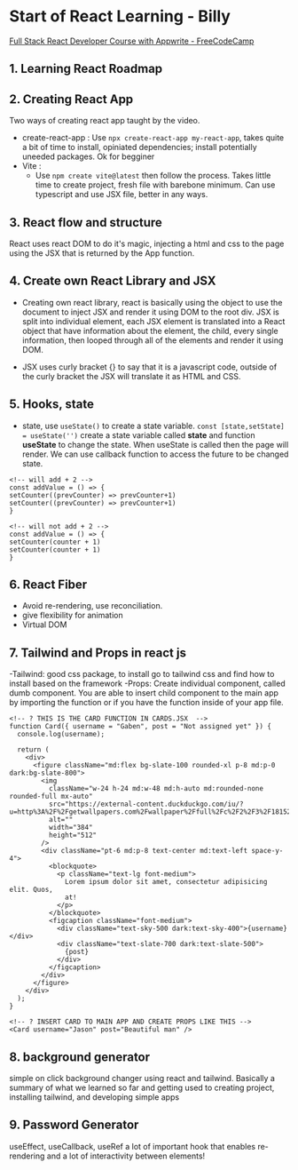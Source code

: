 # Start of React Learning - Billy

[Full Stack React Developer Course with Appwrite - FreeCodeCamp](https://youtu.be/Bvwq_S0n2pk)

## 1. Learning React Roadmap

## 2. Creating React App

Two ways of creating react app taught by the video.

- create-react-app :
  Use `npx create-react-app my-react-app`, takes quite a bit of time to install, opiniated dependencies; install potentially uneeded packages. Ok for begginer
- Vite :
  - Use `npm create vite@latest` then follow the process. Takes little time to create project, fresh file with barebone minimum. Can use typescript and use JSX file, better in any ways.

## 3. React flow and structure

React uses react DOM to do it's magic, injecting a html and css to the page using the JSX that is returned by the App function.

## 4. Create own React Library and JSX

- Creating own react library, react is basically using the object to use the document to inject JSX and render it using DOM to the root div. JSX is split into individual element, each JSX element is translated into a React object that have information about the element, the child, every single information, then looped through all of the elements and render it using DOM.

- JSX uses curly bracket {} to say that it is a javascript code, outside of the curly bracket the JSX will translate it as HTML and CSS.

## 5. Hooks, state

- state, use `useState()` to create a state variable. `const [state,setState] = useState('')` create a state variable called **state** and function **useState** to change the state. When useState is called then the page will render. We can use callback function to access the future to be changed state.

```
<!-- will add + 2 -->
const addValue = () => {
setCounter((prevCounter) => prevCounter+1)
setCounter((prevCounter) => prevCounter+1)
}
```

```
<!-- will not add + 2 -->
const addValue = () => {
setCounter(counter + 1)
setCounter(counter + 1)
}
```

## 6. React Fiber

- Avoid re-rendering, use reconciliation.
- give flexibility for animation
- Virtual DOM

## 7. Tailwind and Props in react js

-Tailwind: good css package, to install go to tailwind css and find how to install based on the framework
-Props: Create individual component, called dumb component. You are able to insert child component to the main app by importing the function or if you have the function inside of your app file.

```
<!-- ? THIS IS THE CARD FUNCTION IN CARDS.JSX  -->
function Card({ username = "Gaben", post = "Not assigned yet" }) {
  console.log(username);

  return (
    <div>
      <figure className="md:flex bg-slate-100 rounded-xl p-8 md:p-0 dark:bg-slate-800">
        <img
          className="w-24 h-24 md:w-48 md:h-auto md:rounded-none rounded-full mx-auto"
          src="https://external-content.duckduckgo.com/iu/?u=http%3A%2F%2Fgetwallpapers.com%2Fwallpaper%2Ffull%2Fc%2F2%2F3%2F181521.jpg&f=1&nofb=1&ipt=a29ea6877633461e5beabbfd1e27904d8821fd351868782e4ac4496314b62d06&ipo=images"
          alt=""
          width="384"
          height="512"
        />
        <div className="pt-6 md:p-8 text-center md:text-left space-y-4">
          <blockquote>
            <p className="text-lg font-medium">
              Lorem ipsum dolor sit amet, consectetur adipisicing elit. Quos,
              at!
            </p>
          </blockquote>
          <figcaption className="font-medium">
            <div className="text-sky-500 dark:text-sky-400">{username}</div>
            <div className="text-slate-700 dark:text-slate-500">
              {post}
            </div>
          </figcaption>
        </div>
      </figure>
    </div>
  );
}
```
```
<!-- ? INSERT CARD TO MAIN APP AND CREATE PROPS LIKE THIS -->
<Card username="Jason" post="Beautiful man" />
```

## 8. background generator
simple on click background changer using react and tailwind. Basically a summary of what we learned so far and getting used to creating project, installing tailwind, and developing simple apps


## 9. Password Generator
useEffect, useCallback, useRef a lot of important hook that enables re-rendering and a lot of interactivity between elements!